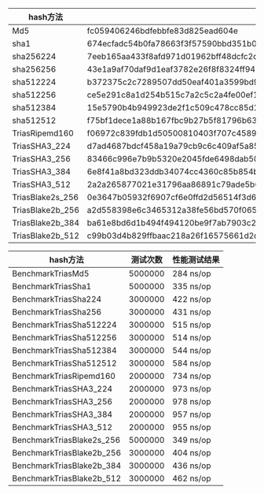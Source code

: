 hash方法 | 功能测试结果  
-|-
Md5         |    fc059406246bdfebbfe83d825ead604e   
sha1        |    674ecfadc54b0fa78663f3f57590bbd351b0a5ea   
sha256224   |    7eeb165aa433f8afd971d01962bff48dcfc2c290788952004ed7f170   
sha256256   |    43e1a9af70daf9d1eaf3782e26f8f8324ff94c509ecb34287a946170ac96be6a   
sha512224   |    b372375c2c7289507dd50eaf401a3599bd9b92c36b264ef138747c31   
sha512256   |    ce5e291c8a1d254b515c7a2c5c2a4fe00ef1f6e487c38e88b2b8cfc11c5bf39d   
sha512384   |    15e5790b4b949923de2f1c509c478cc85d195bde0b326b580eacff15efb98f0458bfd09643aceeaa6d5166cef708850b   
sha512512   |    f75bf1dece1a88b167fbc9b27b5f81796b632f4115c325d808316f3f82db29d765a9154704879fdf22f66cd741e32d70ccecf293a87ff7d6d2a3486791d0a99f   
TriasRipemd160 | f06972c839fdb1d50500810403f707c4589271d0   
TriasSHA3_224  | d7ad4687bdcf458a19a79cb9c6c409af5a85e0387b86aecfc5aedaee   
TriasSHA3_256  | 83466c996e7b9b5320e2045fde6498dab502b96bad0b67e321596f766cc61b05   
TriasSHA3_384  | 6e8f41a8bd323ddb34074cc4360c85b854b78d6fde61d81a0227161782aa00036bfb8ed24cb89b0861e44d062ac68f05   
TriasSHA3_512  | 2a2a265877021e31796aa86891c79ade5b677b0fa5b95fb80f1d39a31274aea11a15f2b3fa02a9801f2e9d62a3e35532b3edb74f24fce7c6204b7b532e467a07   
TriasBlake2s_256 | 0e3647b05932f6907cf6e0ffd2d56514f3d6f093f217f4c092f784c8907ed9ba   
TriasBlake2b_256 | a2d558398e6c3465312a38fe56bd570f0659b417c2da8d38bdd5d0f2652560f8   
TriasBlake2b_384 | ba61e8bd6d1b494f494120be9f7ab7903c25930d06715e01c16c350bbfe74d4f49e83efc78d4a5f4c528b525fea92a6f   
TriasBlake2b_512 | c99b03d4b829ffbaac218a26f16575661d2dd09e8d45efcaff09346557df19303eb75140c86724010cd52878bc95d4c68f11941dbadba39ecf57019544fef9ce   

hash方法 | 测试次数 | 性能测试结果   
-|-|-
BenchmarkTriasMd5           |     5000000      |         284 ns/op   
BenchmarkTriasSha1          |     5000000      |         335 ns/op    
BenchmarkTriasSha224        |     3000000      |         422 ns/op   
BenchmarkTriasSha256        |     3000000      |         431 ns/op   
BenchmarkTriasSha512224     |     3000000      |         515 ns/op   
BenchmarkTriasSha512256     |     3000000      |         514 ns/op   
BenchmarkTriasSha512384     |     3000000      |         544 ns/op   
BenchmarkTriasSha512512     |     3000000      |         584 ns/op   
BenchmarkTriasRipemd160     |     2000000      |         734 ns/op   
BenchmarkTriasSHA3_224      |     2000000      |         973 ns/op   
BenchmarkTriasSHA3_256      |     2000000      |         978 ns/op   
BenchmarkTriasSHA3_384      |     2000000      |         957 ns/op   
BenchmarkTriasSHA3_512      |     2000000      |         955 ns/op   
BenchmarkTriasBlake2s_256   |     5000000      |         349 ns/op   
BenchmarkTriasBlake2b_256   |     3000000      |         404 ns/op   
BenchmarkTriasBlake2b_384   |     3000000      |         436 ns/op   
BenchmarkTriasBlake2b_512   |     3000000      |         462 ns/op   
